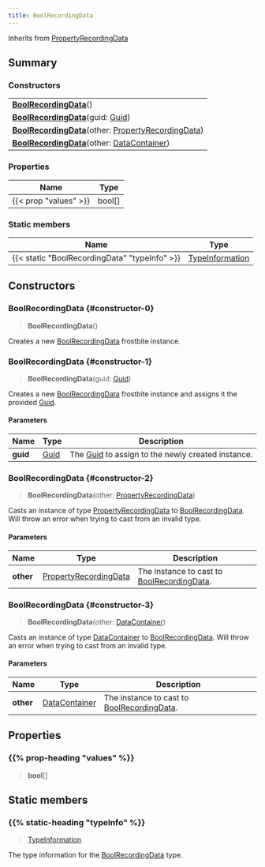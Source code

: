 ```yaml
---
title: BoolRecordingData
---
```


Inherits from 
[PropertyRecordingData](/vext/ref/fb/propertyrecordingdata)

## Summary
### Constructors
| |
| ----------- |
| **[BoolRecordingData](#constructor-0)**() |
| **[BoolRecordingData](#constructor-1)**(guid: [Guid](/vext/ref/shared/class/guid)) |
| **[BoolRecordingData](#constructor-2)**(other: [PropertyRecordingData](/vext/ref/fb/propertyrecordingdata)) |
| **[BoolRecordingData](#constructor-3)**(other: [DataContainer](/vext/ref/shared/class/datacontainer)) |

### Properties
| Name | Type |
| ---- | ---- |
| {{< prop "values" >}} | bool[] |

### Static members
| Name | Type |
| ---- | ---- |
| {{< static "BoolRecordingData" "typeInfo" >}} | [TypeInformation](/vext/ref/shared/class/typeinformation) |

## Constructors
### BoolRecordingData {#constructor-0}
> **BoolRecordingData**()

Creates a new [BoolRecordingData](/vext/ref/fb/boolrecordingdata) frostbite instance.

### BoolRecordingData {#constructor-1}
> **BoolRecordingData**(guid: [Guid](/vext/ref/shared/class/guid))

Creates a new [BoolRecordingData](/vext/ref/fb/boolrecordingdata) frostbite instance and assigns it the provided [Guid](/vext/ref/shared/class/guid).

#### Parameters
| Name | Type | Description |
| ---- | ---- | ----------- |
| **guid** | [Guid](/vext/ref/shared/class/guid) | The [Guid](/vext/ref/shared/class/guid) to assign to the newly created instance. |

### BoolRecordingData {#constructor-2}
> **BoolRecordingData**(other: [PropertyRecordingData](/vext/ref/fb/propertyrecordingdata))

Casts an instance of type [PropertyRecordingData](/vext/ref/fb/propertyrecordingdata) to [BoolRecordingData](/vext/ref/fb/boolrecordingdata). Will throw an error when trying to cast from an invalid type.

#### Parameters
| Name | Type | Description |
| ---- | ---- | ----------- |
| **other** | [PropertyRecordingData](/vext/ref/fb/propertyrecordingdata) | The instance to cast to [BoolRecordingData](/vext/ref/fb/boolrecordingdata). |

### BoolRecordingData {#constructor-3}
> **BoolRecordingData**(other: [DataContainer](/vext/ref/shared/class/datacontainer))

Casts an instance of type [DataContainer](/vext/ref/shared/class/datacontainer) to [BoolRecordingData](/vext/ref/fb/boolrecordingdata). Will throw an error when trying to cast from an invalid type.

#### Parameters
| Name | Type | Description |
| ---- | ---- | ----------- |
| **other** | [DataContainer](/vext/ref/shared/class/datacontainer) | The instance to cast to [BoolRecordingData](/vext/ref/fb/boolrecordingdata). |

## Properties
### {{% prop-heading "values" %}}
> **bool**[]

## Static members
### {{% static-heading "typeInfo" %}}
> [TypeInformation](/vext/ref/shared/class/typeinformation)

The type information for the [BoolRecordingData](/vext/ref/fb/boolrecordingdata) type.


